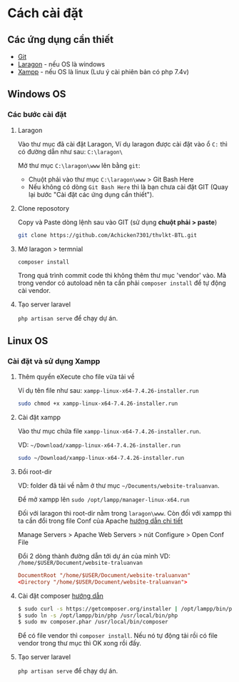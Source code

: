 # Cách cài đặt
## Các ứng dụng cần thiết
- [Git](https://git-scm.com/)
- [Laragon](https://laragon.org/) - nếu OS là windows
- [Xampp](https://www.apachefriends.org/download.html) - nếu OS là linux (Lưu ý cài phiên bản có php 7.4v)
## Windows OS
### Các bước cài đặt
1. Laragon
    
    Vào thư mục đã cài đặt Laragon, Ví dụ laragon được cài đặt vào ổ `C:` thì có đường dẫn như sau: `C:\laragon\`

    Mở thư mục `C:\laragon\www` lên bằng `git`:

    - Chuột phải vào thư mục `C:\laragon\www` > Git Bash Here
    - Nếu không có dòng `Git Bash Here` thì là bạn chưa cài đặt GIT (Quay lại bước "Cài đặt các ứng dụng cần thiết").
2. Clone reposotory

    Copy và Paste dòng lệnh sau vào GIT (sử dụng **chuột phải > paste**)
    ```bash
    git clone https://github.com/Achicken7301/thvlkt-BTL.git
    ```
3. Mở laragon > termnial
    ```bash
    composer install
    ```
    Trong quá trình commit code thì không thêm thư mục 'vendor' vào. Mà trong vendor có autoload nên ta cần phải `composer install` để tự động cài vendor.
4. Tạo server laravel

    `php artisan serve` để chạy dự án.
## Linux OS
### Cài đặt và sử dụng Xampp

1. Thêm quyền eXecute cho file vừa tải về

    Ví dụ tên file như sau: `xampp-linux-x64-7.4.26-installer.run`
    ```bash
    sudo chmod +x xampp-linux-x64-7.4.26-installer.run
    ```
2. Cài đặt xampp

    Vào thư mục chứa file `xampp-linux-x64-7.4.26-installer.run`. 
    
    VD: `~/Download/xampp-linux-x64-7.4.26-installer.run` 

    ```bash
    sudo ~/Download/xampp-linux-x64-7.4.26-installer.run
    ```
3. Đổi root-dir

    VD: folder đã tải về nằm ở thư mục `~/Documents/website-traluanvan`.
    
    Để mở xampp lên `sudo /opt/lampp/manager-linux-x64.run`

    Đối với laragon thì root-dir nằm trong `laragon\www`. Còn đối với xampp thì ta cần đổi trong file Conf của Apache
    [hướng dẫn chi tiết](https://stackoverflow.com/questions/18902887/how-to-configuring-a-xampp-web-server-for-different-root-directory)

    Manage Servers > Apache Web Servers > nút Configure > Open Conf File

    Đổi 2 dòng thành đường dẫn tới dự án của mình VD: `/home/$USER/Document/website-traluanvan`
    ```conf
    DocumentRoot "/home/$USER/Document/website-traluanvan"
    <Directory "/home/$USER/Document/website-traluanvan">
    ```
4. Cài đặt composer
    [hướng dẫn](https://askubuntu.com/questions/604522/install-composer-and-configure-with-xampp)
    ```bash
    $ sudo curl -s https://getcomposer.org/installer | /opt/lampp/bin/php
    $ sudo ln -s /opt/lampp/bin/php /usr/local/bin/php
    $ sudo mv composer.phar /usr/local/bin/composer
    ```

    Để có file vendor thì `composer install`. Nếu nó tự động tải rồi có file vendor trong thư mục thì OK xong rồi đấy.

5. Tạo server laravel

    `php artisan serve` để chạy dự án.